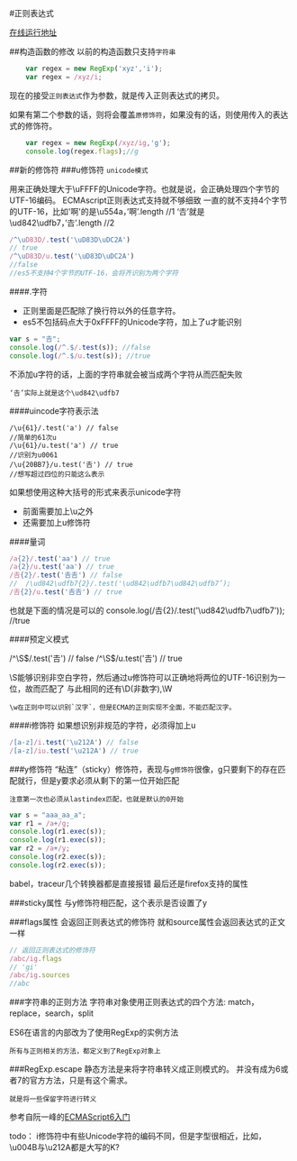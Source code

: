 #正则表达式

[在线运行地址](https://babeljs.io/repl/#?experimental=true&evaluate=true&loose=true&spec=true&code=)

##构造函数的修改
以前的构造函数只支持`字符串`

```javascript
	var regex = new RegExp('xyz','i');
	var regex = /xyz/i;
```

现在的接受`正则表达式`作为参数，就是传入正则表达式的拷贝。

如果有第二个参数的话，则将会覆盖`原修饰符`，如果没有的话，则使用传入的表达式的修饰符。

```javascript
	var regex = new RegExp(/xyz/ig,'g');
	console.log(regex.flags);//g
```

##新的修饰符
###u修饰符
`unicode模式`

用来正确处理大于\uFFFF的Unicode字符。也就是说，会正确处理四个字节的UTF-16编码。
ECMAscript正则表达式支持就不够细致
一直的就不支持4个字节的UTF-16，比如'啊'的是\u554a，’啊’.length //1
‘𠮷’就是\ud842\udfb7，’𠮷’.length //2

```javascript
/^\uD83D/.test('\uD83D\uDC2A')
// true
/^\uD83D/u.test('\uD83D\uDC2A')
//false
//es5不支持4个字节的UTF-16，会将齐识别为两个字符
```
####.字符
- 正则里面是匹配除了换行符以外的任意字符。
- es5不包括码点大于0xFFFF的Unicode字符，加上了u才能识别

```javascript
var s = "𠮷";
console.log(/^.$/.test(s)); //false
console.log(/^.$/u.test(s)); //true
```

不添加u字符的话，上面的字符串就会被当成两个字符从而匹配失败

	‘𠮷’实际上就是这个\ud842\udfb7

####uincode字符表示法

```javascipt
/\u{61}/.test('a') // false
//简单的61次u
/\u{61}/u.test('a') // true
//识别为u0061
/\u{20BB7}/u.test('𠮷') // true
//想写超过四位的只能这么表示
```

如果想使用这种大括号的形式来表示unicode字符

- 前面需要加上\u之外
- 还需要加上u修饰符

####量词

```javascript
/a{2}/.test('aa') // true
/a{2}/u.test('aa') // true
/𠮷{2}/.test('𠮷𠮷') // false
//  /\ud842\udfb7{2}/.test('\ud842\udfb7\ud842\udfb7’);
/𠮷{2}/u.test('𠮷𠮷') // true
```

也就是下面的情况是可以的
console.log(/𠮷{2}/.test('\ud842\udfb7\udfb7')); //true

####预定义模式

/^\S$/.test('𠮷') // false
/^\S$/u.test('𠮷') // true

\S能够识别非空白字符，然后通过u修饰符可以正确地将两位的UTF-16识别为一位，故而匹配了
与此相同的还有\D(非数字),\W

    \w在正则中可以识别`汉字`，但是ECMA的正则实现不全面，不能匹配汉字。

####i修饰符
如果想识别非规范的字符，必须得加上u

```javascript
/[a-z]/i.test('\u212A') // false
/[a-z]/iu.test('\u212A') // true
```

###y修饰符
“粘连”（sticky）修饰符，表现与`g修饰符`很像，g只要剩下的存在匹配就行，但是y要求必须从剩下的第一位开始匹配
	
	注意第一次也必须从lastindex匹配，也就是默认的0开始
	
```javascript
var s = "aaa_aa_a";
var r1 = /a+/g;
console.log(r1.exec(s));
console.log(r1.exec(s));
var r2 = /a+/y;
console.log(r2.exec(s));
console.log(r2.exec(s));
```

babel，traceur几个转换器都是直接报错
最后还是firefox支持的属性

###sticky属性
与y修饰符相匹配，这个表示是否设置了y

###flags属性
会返回正则表达式的修饰符
就和source属性会返回表达式的正文一样

```javascript
// 返回正则表达式的修饰符
/abc/ig.flags
// 'gi'
/abc/ig.sources
//abc
```

###字符串的正则方法
字符串对象使用正则表达式的四个方法:
match，replace，search，split

ES6在语言的内部改为了使用RegExp的实例方法
    
    所有与正则相关的方法，都定义到了RegExp对象上

###RegExp.escape
静态方法是来将字符串转义成正则模式的。
并没有成为6或者7的官方方法，只是有这个需求。
	
	就是将一些保留字符进行转义

参考自阮一峰的[ECMAScript6入门](http://es6.ruanyifeng.com/#docs/regex)

todo： i修饰符中有些Unicode字符的编码不同，但是字型很相近，比如，\u004B与\u212A都是大写的K?
